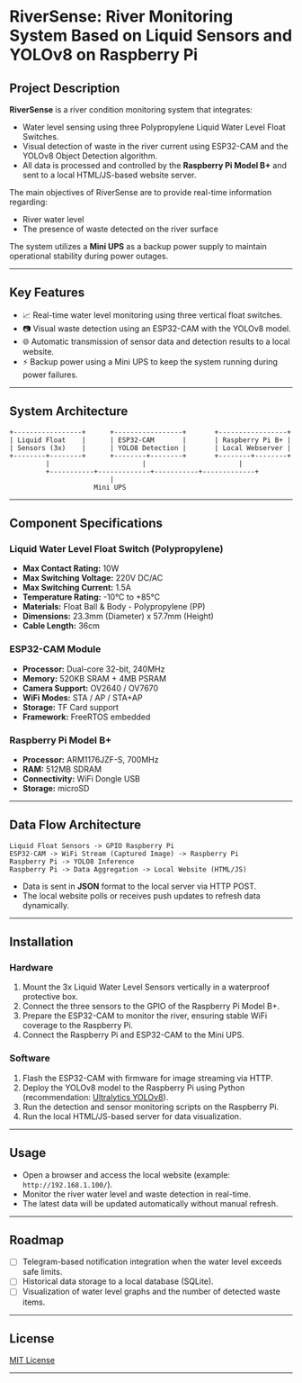 # RiverSense: River Monitoring System Based on Liquid Sensors and YOLOv8 on Raspberry Pi

## Project Description
**RiverSense** is a river condition monitoring system that integrates:
- Water level sensing using three Polypropylene Liquid Water Level Float Switches.
- Visual detection of waste in the river current using ESP32-CAM and the YOLOv8 Object Detection algorithm.
- All data is processed and controlled by the **Raspberry Pi Model B+** and sent to a local HTML/JS-based website server.

The main objectives of RiverSense are to provide real-time information regarding:
- River water level
- The presence of waste detected on the river surface

The system utilizes a **Mini UPS** as a backup power supply to maintain operational stability during power outages.

---

## Key Features
- 📈 Real-time water level monitoring using three vertical float switches.
- 📷 Visual waste detection using an ESP32-CAM with the YOLOv8 model.
- 🌐 Automatic transmission of sensor data and detection results to a local website.
- ⚡ Backup power using a Mini UPS to keep the system running during power failures.

---

## System Architecture

```
+-----------------+      +-----------------+       +-----------------+
| Liquid Float    |      | ESP32-CAM       |       | Raspberry Pi B+ |
| Sensors (3x)    |      | YOLO8 Detection |       | Local Webserver |
+--------+--------+      +--------+--------+       +--------+--------+
         |                       |                       |
         +-----------+-------------+-----------+-------------+
                         |
                     Mini UPS
```

---

## Component Specifications

### Liquid Water Level Float Switch (Polypropylene)
- **Max Contact Rating:** 10W
- **Max Switching Voltage:** 220V DC/AC
- **Max Switching Current:** 1.5A
- **Temperature Rating:** -10°C to +85°C
- **Materials:** Float Ball & Body - Polypropylene (PP)
- **Dimensions:** 23.3mm (Diameter) x 57.7mm (Height)
- **Cable Length:** 36cm

### ESP32-CAM Module
- **Processor:** Dual-core 32-bit, 240MHz
- **Memory:** 520KB SRAM + 4MB PSRAM
- **Camera Support:** OV2640 / OV7670
- **WiFi Modes:** STA / AP / STA+AP
- **Storage:** TF Card support
- **Framework:** FreeRTOS embedded

### Raspberry Pi Model B+
- **Processor:** ARM1176JZF-S, 700MHz
- **RAM:** 512MB SDRAM
- **Connectivity:** WiFi Dongle USB
- **Storage:** microSD

---

## Data Flow Architecture

```
Liquid Float Sensors -> GPIO Raspberry Pi
ESP32-CAM -> WiFi Stream (Captured Image) -> Raspberry Pi
Raspberry Pi -> YOLO8 Inference
Raspberry Pi -> Data Aggregation -> Local Website (HTML/JS)
```

- Data is sent in **JSON** format to the local server via HTTP POST.
- The local website polls or receives push updates to refresh data dynamically.

---

## Installation

### Hardware
1. Mount the 3x Liquid Water Level Sensors vertically in a waterproof protective box.
2. Connect the three sensors to the GPIO of the Raspberry Pi Model B+.
3. Prepare the ESP32-CAM to monitor the river, ensuring stable WiFi coverage to the Raspberry Pi.
4. Connect the Raspberry Pi and ESP32-CAM to the Mini UPS.

### Software
1. Flash the ESP32-CAM with firmware for image streaming via HTTP.
2. Deploy the YOLOv8 model to the Raspberry Pi using Python (recommendation: [Ultralytics YOLOv8](https://docs.ultralytics.com/)).
3. Run the detection and sensor monitoring scripts on the Raspberry Pi.
4. Run the local HTML/JS-based server for data visualization.

---

## Usage

- Open a browser and access the local website (example: `http://192.168.1.100/`).
- Monitor the river water level and waste detection in real-time.
- The latest data will be updated automatically without manual refresh.

---

## Roadmap
- [ ] Telegram-based notification integration when the water level exceeds safe limits.
- [ ] Historical data storage to a local database (SQLite).
- [ ] Visualization of water level graphs and the number of detected waste items.

---

## License
[MIT License](LICENSE)

---

